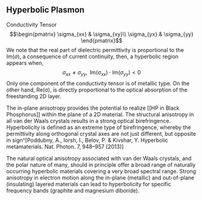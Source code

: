## Hyperbolic Plasmon
Conductivity Tensor 
$$\begin{pmatrix}
  \sigma_{xx} & \sigma_{xy}\\ 
  \sigma_{yx} & \sigma_{yy}
\end{pmatrix}$$
We note that the real part of dielectric permittivity is proportional to the $\text{Im}(\sigma)$, a consequence of current continuity, then, a hyperbolic region appears when,
$$\sigma_{xx} \ne \sigma_{yy}, \text{ }\text{Im}(\sigma_{xx}) \cdot \text{Im}(\sigma_{yy}) < 0$$ Only one component of the conductivity tensor is of metallic type. On the other hand, Re(σ), is directly proportional to the optical absorption of the freestanding 2D layer. 

The in-plane anisotropy provides the potential to realize [[HP in Black Phosphorus]] within the plane of a 2D material. The structural anisotropy in all van der Waals crystals results in a strong optical birefringence. Hyperbolicity is defined as an extreme type of birefringence, whereby the permittivity along orthogonal crystal axes are not just different, but opposite in sign^[Poddubny, A., Iorsh, I., Belov, P. & Kivshar, Y. Hyperbolic metamaterials. Nat. Photon. 7, 948–957 (2013)]

The natural optical anisotropy associated with van der Waals crystals, and the polar nature of many, should in principle offer a broad range of naturally occurring hyperbolic materials covering a very broad spectral range. Strong anisotropy in electron motion along the in-plane (metallic) and out-of-plane (insulating) layered materials can lead to hyperbolicity for specific frequency bands (graphite and magnesium diboride). 


